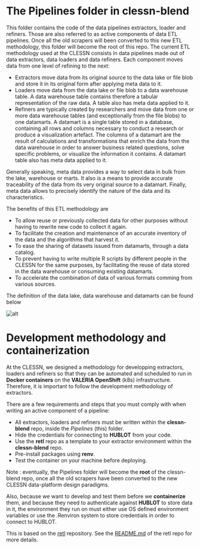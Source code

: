 # The Pipelines folder in clessn-blend

This folder contains the code of the data pipelines extractors, loader and refiners.  Those are also referred to as active components of data ETL pipelines.
Once all the old scrapers will been converted to this new ETL methodology, this folder will become the root of this repo.
The current ETL methodology used at the CLESSN consists in data pipelines made out of data extractors, data loaders and data refiners.  Each component moves data from one level of refining to the next: 
* Extractors move data from its original source to the data lake or file blob and store it in its original form after applying meta data to it.
* Loaders move data from the data lake or file blob to a data warehouse table.  A data warehouse table contains therefore a tabular representation of the raw data.  A table also has meta data applied to it.
* Refiners are typically created by researchers and move data from one or more data warehouse tables (and exceptionally from the file blobs) to one datamarts.  A datamart is a single table stored in a database, containing all rows and columns necessary to conduct a research or produce a visualization artefact.  The columns of a datamart are the result of calculations and transformations that enrich the data from the data warehouse in order to answer business related questions, solve specific problems, or visualize the information it contains.  A datamart table also has meta data applied to it.

Generally speaking, meta data provides a way to select data in bulk from the lake, warehouse or marts.  It also is a means to provide accurate traceability of the data from its very original source to a datamart.  Finally, meta data allows to precisely identify the nature of the data and its characteristics.

The benefits of this ETL methodology are
* To allow reuse or previously collected data for other purposes without having to rewrite new code to collect it again.
* To facilitate the creation and maintenance of an accurate inventory of the data and the algorithms that harvest it.
* To ease the sharing of datasets issued from datamarts, through a data catalog.
* To prevent having to write multiple R scripts by different people in the CLESSN for the same purposes, by facilitating the reuse of data stored in the data warehouse or consuming existing datamarts.
* To accelerate the combination of data of various formats comming from various sources.

The definition of the data lake, data warehouse and datamarts can be found below

![alt](https://github.com/clessn/diagrams/blob/master/infra/definitiond_lake_warehouse_datamart.drawio.png)

# Development methodology and containerization
At the CLESSN, we designed a methodology for developping extractors, loaders and refiners so that they can be automated and scheduled to run in **Docker containers** on the **VALERIA OpenShift** (k8s) infrastructure.  Therefore, it is important to follow the development methodology of extractors.  

There are a few requirements and steps that you must comply with when writing an active component of a pipeline:
* All extractors, loaders and refiners must be written within the **clessn-blend** repo, inside the *Pipelines* (this) folder.
* Hide the credentials for connecting to **HUBLOT** from your code.
* Use the **retl** repo as a template to your extractor environment within the **clessn-blend** repo.
* Pre-install packages using **renv**.
* Test the container on your machine before deploying.

Note : eventually, the Pipelines folder will become the **root** of the clessn-blend repo, once all the old scrapers have been converted to the new CLESSN data-platform design paradigms.

Also, because we want to develop and test them before we **containerize** them, and because they need to authenticate against **HUBLOT** to store data in it, the environment they run on must either use OS defined environment variables or use the .Renviron system to store credentials in order to connect to HUBLOT.

This is based on the [retl](https://github.com/clessn/retl) repository.
See the [README.md](https://github.com/clessn/retl/blob/master/README.md) of the retl repo for more details.
